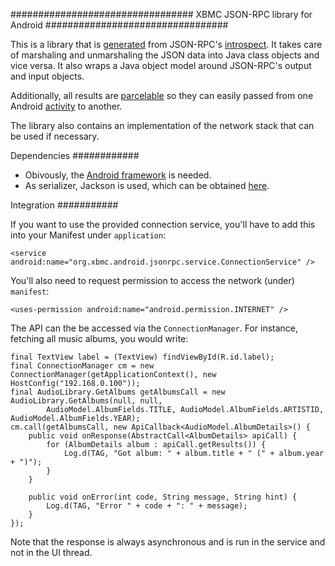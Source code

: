 #################################
XBMC JSON-RPC library for Android
#################################

This is a library that is [generated](https://github.com/freezy/xbmc-jsonrpc-javaclassgen)
from JSON-RPC's [introspect](http://wiki.xbmc.org/index.php?title=JSON-RPC_API/v3#JSONRPC.Introspect).
It takes care of marshaling and unmarshaling the JSON data into Java class
objects and vice versa. It also wraps a Java object model around JSON-RPC's output
and input objects.

Additionally, all results are [parcelable](http://developer.android.com/reference/android/os/Parcelable.html)
so they can easily passed from one Android [activity](http://developer.android.com/reference/android/app/Activity.html)
to another.

The library also contains an implementation of the network stack that can be 
used if necessary.


Dependencies
############

* Obivously, the [Android framework](http://developer.android.com/sdk/index.html) is needed.
* As serializer, Jackson is used, which can be obtained [here](http://jackson.codehaus.org/).


Integration
###########

If you want to use the provided connection service, you'll have to add this into
your Manifest under `application`: 

	<service android:name="org.xbmc.android.jsonrpc.service.ConnectionService" />
	
You'll also need to request permission to access the network (under) `manifest`:

	<uses-permission android:name="android.permission.INTERNET" />

The API can the be accessed via the `ConnectionManager`. For instance, fetching
all music albums, you would write:

	final TextView label = (TextView) findViewById(R.id.label);
	final ConnectionManager cm = new ConnectionManager(getApplicationContext(), new HostConfig("192.168.0.100"));
	final AudioLibrary.GetAlbums getAlbumsCall = new AudioLibrary.GetAlbums(null, null, 
			AudioModel.AlbumFields.TITLE, AudioModel.AlbumFields.ARTISTID, AudioModel.AlbumFields.YEAR);
	cm.call(getAlbumsCall, new ApiCallback<AudioModel.AlbumDetails>() {
		public void onResponse(AbstractCall<AlbumDetails> apiCall) {
			for (AlbumDetails album : apiCall.getResults()) {
				Log.d(TAG, "Got album: " + album.title + " (" + album.year + ")");
			}
		}
	
		public void onError(int code, String message, String hint) {
			Log.d(TAG, "Error " + code + ": " + message);
		}
	});

Note that the response is always asynchronous and is run in the service and not 
in the UI thread. 


